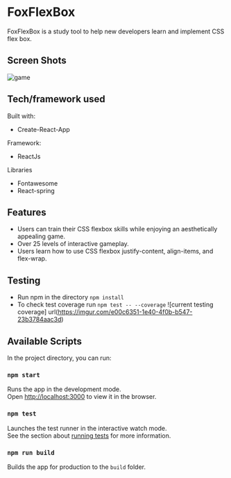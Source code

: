 # FoxFlexBox

FoxFlexBox is a study tool to help new developers learn and implement CSS flex box.


## Screen Shots

![game](https://i.imgur.com/m8HLqhs.png)

## Tech/framework used

Built with: 
* Create-React-App

Framework: 
* ReactJs

Libraries
* Fontawesome
* React-spring

## Features

* Users can train their CSS flexbox skills while enjoying an aesthetically appealing game.
* Over 25 levels of interactive gameplay.
* Users learn how to use CSS flexbox justify-content, align-items, and flex-wrap.

## Testing
* Run npm in the directory ``` npm install ``` <br>
* To check test coverage run ``` npm test -- --coverage ```
![current testing coverage] url(https://imgur.com/e00c6351-1e40-4f0b-b547-23b3784aac3d)

## Available Scripts

In the project directory, you can run:

### `npm start`

Runs the app in the development mode.<br>
Open [http://localhost:3000](http://localhost:3000) to view it in the browser.

### `npm test`

Launches the test runner in the interactive watch mode.<br>
See the section about [running tests](https://facebook.github.io/create-react-app/docs/running-tests) for more information.

### `npm run build`

Builds the app for production to the `build` folder.<br>

